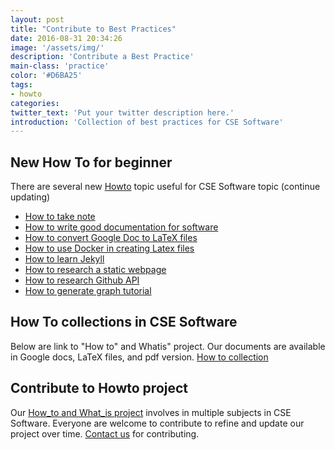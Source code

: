 ```yaml
---
layout: post
title: "Contribute to Best Practices"
date: 2016-08-31 20:34:26
image: '/assets/img/'
description: 'Contribute a Best Practice'
main-class: 'practice'
color: '#D6BA25'
tags:
- howto
categories:
twitter_text: 'Put your twitter description here.'
introduction: 'Collection of best practices for CSE Software'
---
```


## New How To for beginner
  
There are several new [Howto](https://cse-software.github.io/Howto/) 
topic useful for CSE Software topic (continue updating)
 
 * [How to take note](https://cse-software.github.io/Howto/NoteTaking.html)
 * [How to write good documentation for software](https://collegeville.github.io/Lex/WritingGoodDocumentation.html)
 * [How to convert Google Doc to LaTeX files](https://cse-software.github.io/Howto/DocsToLatex.html)
 * [How to use Docker in creating Latex files](https://collegeville.github.io/Scribe/DockerLatex/)
 * [How to learn Jekyll](https://cse-software.github.io/Howto/IntroductionToJekyll.html)
 * [How to research a static webpage](https://cse-software.github.io/Howto/ResearchingWebpage.html)
 * [How to research Github API](https://collegeville.github.io/Homework/Howto/)
 * [How to generate graph tutorial](https://cse-software.github.io/Howto/GraphTutorial.html) 
 
## How To collections in CSE Software
 
Below are link to "How to" and Whatis" project. Our documents are available in Google docs, LaTeX files, and pdf version.
[How to collection](https://cse-software.github.io/Howto/LatexCollection.html)

## Contribute to Howto project

Our [How_to and What_is project](https://ideas-productivity.org/resources/howtos/) involves in multiple subjects 
in CSE Software. Everyone are welcome to contribute to refine and update our project over time.
[Contact us](https://ideas-productivity.org/contact-us/) for contributing. 

